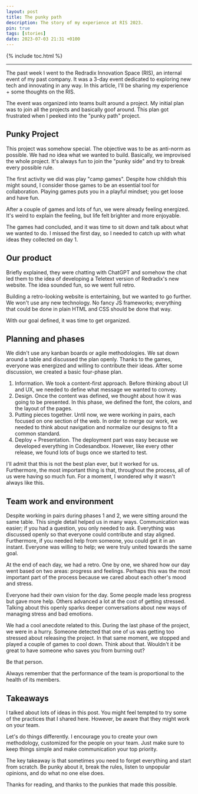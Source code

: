 ```yaml
---
layout: post
title: The punky path
description: The story of my experience at RIS 2023.
pin: true
tags: [stories]
date: 2023-07-03 21:31 +0100
---
```


{% include toc.html %}

---

The past week I went to the Redradix Innovation Space (RIS), an internal event of my past company. It was a 3-day event dedicated to exploring new tech and innovating in any way. In this article, I'll be sharing my experience + some thoughts on the RIS.

The event was organized into teams built around a project. My initial plan was to join all the projects and basically goof around. This plan got frustrated when I peeked into the "punky path" project.

## Punky Project

This project was somehow special. The objective was to be as anti-norm as possible. We had no idea what we wanted to build. Basically, we improvised the whole project. It's always fun to join the "punky side" and try to break every possible rule.

The first activity we did was play "camp games". Despite how childish this might sound, I consider those games to be an essential tool for collaboration. Playing games puts you in a playful mindset; you get loose and have fun.

After a couple of games and lots of fun, we were already feeling energized. It's weird to explain the feeling, but life felt brighter and more enjoyable.

The games had concluded, and it was time to sit down and talk about what we wanted to do. I missed the first day, so I needed to catch up with what ideas they collected on day 1.

## Our product

Briefly explained, they were chatting with ChatGPT and somehow the chat led them to the idea of developing a Teletext version of Redradix's new website. The idea sounded fun, so we went full retro.

Building a retro-looking website is entertaining, but we wanted to go further. We won't use any new technology. No fancy JS frameworks; everything that could be done in plain HTML and CSS should be done that way.

With our goal defined, it was time to get organized.

## Planning and phases

We didn't use any kanban boards or agile methodologies. We sat down around a table and discussed the plan openly. Thanks to the games, everyone was energized and willing to contribute their ideas. After some discussion, we created a basic four-phase plan.

1.  Information. We took a content-first approach. Before thinking about UI and UX, we needed to define what message we wanted to convey.
2.  Design. Once the content was defined, we thought about how it was going to be presented. In this phase, we defined the font, the colors, and the layout of the pages.
3.  Putting pieces together. Until now, we were working in pairs, each focused on one section of the web. In order to merge our work, we needed to think about navigation and normalize our designs to fit a common standard.
4.  Deploy + Presentation. The deployment part was easy because we developed everything in Codesandbox. However, like every other release, we found lots of bugs once we started to test.

I'll admit that this is not the best plan ever, but it worked for us. Furthermore, the most important thing is that, throughout the process, all of us were having so much fun. For a moment, I wondered why it wasn't always like this.

## Team work and environment

Despite working in pairs during phases 1 and 2, we were sitting around the same table. This single detail helped us in many ways. Communication was easier; if you had a question, you only needed to ask. Everything was discussed openly so that everyone could contribute and stay aligned. Furthermore, if you needed help from someone, you could get it in an instant. Everyone was willing to help; we were truly united towards the same goal.

At the end of each day, we had a retro. One by one, we shared how our day went based on two areas: progress and feelings. Perhaps this was the most important part of the process because we cared about each other's mood and stress. 

Everyone had their own vision for the day. Some people made less progress but gave more help. Others advanced a lot at the cost of getting stressed. Talking about this openly sparks deeper conversations about new ways of managing stress and bad emotions.

We had a cool anecdote related to this. During the last phase of the project, we were in a hurry. Someone detected that one of us was getting too stressed about releasing the project. In that same moment, we stopped and played a couple of games to cool down. Think about that. Wouldn't it be great to have someone who saves you from burning out?

Be that person.

Always remember that the performance of the team is proportional to the health of its members.

## Takeaways

I talked about lots of ideas in this post. You might feel tempted to try some of the practices that I shared here. However, be aware that they might work on your team.

Let's do things differently. I encourage you to create your own methodology, customized for the people on your team. Just make sure to keep things simple and make communication your top priority.

The key takeaway is that sometimes you need to forget everything and start from scratch. Be punky about it, break the rules, listen to unpopular opinions, and do what no one else does.

Thanks for reading, and thanks to the punkies that made this possible.
